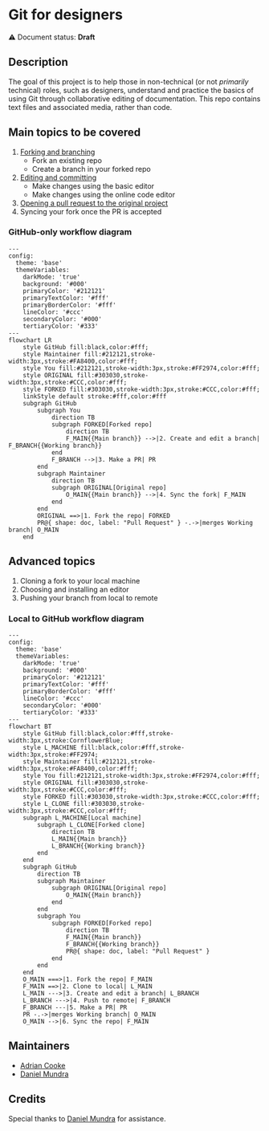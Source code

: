 # Git for designers

⚠️ Document status: **Draft**

## Description

The goal of this project is to help those in non-technical (or not *primarily* technical) roles, such as designers, understand and practice the basics of using Git through collaborative editing of documentation. This repo contains text files and associated media, rather than code.

## Main topics to be covered

1. [Forking and branching](docs/1-fork-and-branch.md)
	- Fork an existing repo
	- Create a branch in your forked repo
2. [Editing and committing](docs/2-edit-and-commit.md)
	- Make changes using the basic editor
	- Make changes using the online code editor
3. [Opening a pull request to the original project](docs/3-open-pull-request.md)
4. Syncing your fork once the PR is accepted

### GitHub-only workflow diagram

```mermaid
---
config:
  theme: 'base'
  themeVariables:
    darkMode: 'true'
    background: '#000'
    primaryColor: '#212121'
    primaryTextColor: '#fff'
    primaryBorderColor: '#fff'
    lineColor: '#ccc'
    secondaryColor: '#000'
    tertiaryColor: '#333'
---
flowchart LR
    style GitHub fill:black,color:#fff;
    style Maintainer fill:#212121,stroke-width:3px,stroke:#FA8400,color:#fff;
    style You fill:#212121,stroke-width:3px,stroke:#FF2974,color:#fff;
    style ORIGINAL fill:#303030,stroke-width:3px,stroke:#CCC,color:#fff;
    style FORKED fill:#303030,stroke-width:3px,stroke:#CCC,color:#fff;
    linkStyle default stroke:#fff,color:#fff
    subgraph GitHub
        subgraph You
            direction TB
            subgraph FORKED[Forked repo]
                direction TB
                F_MAIN{{Main branch}} -->|2. Create and edit a branch| F_BRANCH{{Working branch}}
            end
            F_BRANCH -->|3. Make a PR| PR
        end
        subgraph Maintainer
            direction TB
            subgraph ORIGINAL[Original repo]
                O_MAIN{{Main branch}} -->|4. Sync the fork| F_MAIN
            end
        end
        ORIGINAL ==>|1. Fork the repo| FORKED
        PR@{ shape: doc, label: "Pull Request" } -.->|merges Working branch| O_MAIN
    end
```

## Advanced topics

1. Cloning a fork to your local machine
2. Choosing and installing an editor
3. Pushing your branch from local to remote

### Local to GitHub workflow diagram

```mermaid
---
config:
  theme: 'base'
  themeVariables:
    darkMode: 'true'
    background: '#000'
    primaryColor: '#212121'
    primaryTextColor: '#fff'
    primaryBorderColor: '#fff'
    lineColor: '#ccc'
    secondaryColor: '#000'
    tertiaryColor: '#333'
---
flowchart BT
    style GitHub fill:black,color:#fff,stroke-width:3px,stroke:CornflowerBlue;
    style L_MACHINE fill:black,color:#fff,stroke-width:3px,stroke:#FF2974;
    style Maintainer fill:#212121,stroke-width:3px,stroke:#FA8400,color:#fff;
    style You fill:#212121,stroke-width:3px,stroke:#FF2974,color:#fff;
    style ORIGINAL fill:#303030,stroke-width:3px,stroke:#CCC,color:#fff;
    style FORKED fill:#303030,stroke-width:3px,stroke:#CCC,color:#fff;
    style L_CLONE fill:#303030,stroke-width:3px,stroke:#CCC,color:#fff;
    subgraph L_MACHINE[Local machine]
        subgraph L_CLONE[Forked clone]
            direction TB
            L_MAIN{{Main branch}}
            L_BRANCH{{Working branch}}
        end
    end
    subgraph GitHub
        direction TB
        subgraph Maintainer
            subgraph ORIGINAL[Original repo]
                O_MAIN{{Main branch}}
            end
        end
        subgraph You
            subgraph FORKED[Forked repo]
                direction TB
                F_MAIN{{Main branch}} 
                F_BRANCH{{Working branch}}
                PR@{ shape: doc, label: "Pull Request" }
            end
        end
    end
    O_MAIN ===>|1. Fork the repo| F_MAIN
    F_MAIN ==>|2. Clone to local| L_MAIN
    L_MAIN --->|3. Create and edit a branch| L_BRANCH
    L_BRANCH --->|4. Push to remote| F_BRANCH
    F_BRANCH ---|5. Make a PR| PR
    PR -.->|merges Working branch| O_MAIN
    O_MAIN -->|6. Sync the repo| F_MAIN
```

## Maintainers

* [Adrian Cooke](https://github.com/adriancooke)
* [Daniel Mundra](https://github.com/dmundra)

## Credits

Special thanks to [Daniel Mundra](https://github.com/dmundra) for assistance.
